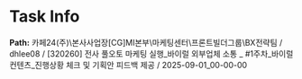 # Task Info

**Path:** 카페24(주)\본사사업장\[CG]MI본부\마케팅센터\프론트빌더그룹\BX전략팀 / dhlee08 / [320260] 전사 풀오토 마케팅 실행_바이럴 외부업체 소통 _ #1주차_바이럴 컨텐츠_진행상황 체크 및 기획안 피드백 제공 / 2025-09-01_00-00-00

